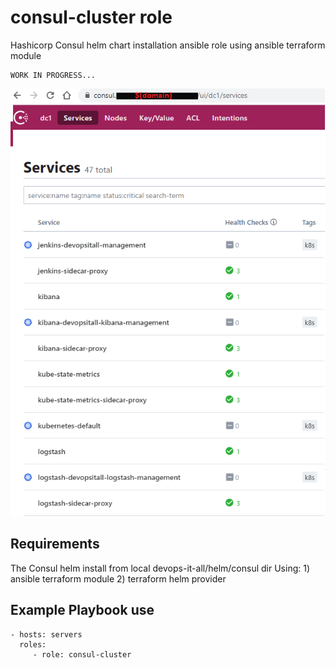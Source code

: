 consul-cluster role
================

Hashicorp Consul helm chart installation ansible role using ansible terraform module 

    WORK IN PROGRESS...

<img src="../../../images/consul-dashboard.png" width="600" >

Requirements
------------

The Consul helm install from local devops-it-all/helm/consul dir 
Using: 1) ansible terraform module
       2) terraform helm provider


Example Playbook use
--------------------
    - hosts: servers
      roles:
         - role: consul-cluster

